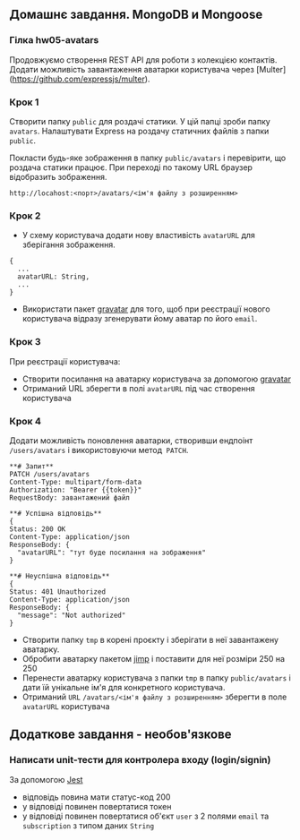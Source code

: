 ## Домашнє завдання. MongoDB и Mongoose

### Гілка hw05-avatars

Продовжуємо створення REST API для роботи з колекцією контактів. Додати можливість завантаження аватарки користувача через [Multer] (https://github.com/expressjs/multer).

### Крок 1

Створити папку `public` для роздачі статики. У цій папці зроби папку `avatars`. Налаштувати Express на роздачу статичних файлів з папки `public`.

Покласти будь-яке зображення в папку `public/avatars` і перевірити, що роздача статики працює. При переході по такому URL браузер відобразить зображення.

```shell
http://locahost:<порт>/avatars/<ім'я файлу з розширенням>
```

### Крок 2

- У схему користувача додати нову властивість `avatarURL` для зберігання зображення.

```shell
{
  ...
  avatarURL: String,
  ...
}
```

- Використати пакет [gravatar](https://www.npmjs.com/package/gravatar) для того, щоб при реєстрації нового користувача відразу згенерувати йому аватар по його `email`.

### Крок 3

При реєстрації користувача:

- Створити посилання на аватарку користувача за допомогою [gravatar](https://www.npmjs.com/package/gravatar)
- Отриманий URL зберегти в полі `avatarURL` під час створення користувача

### Крок 4

Додати можливість поновлення аватарки, створивши ендпоінт `/users/avatars` і використовуючи метод` PATCH`.

```shell
**# Запит**
PATCH /users/avatars
Content-Type: multipart/form-data
Authorization: "Bearer {{token}}"
RequestBody: завантажений файл

**# Успішна відповідь**
{
Status: 200 OK
Content-Type: application/json
ResponseBody: {
  "avatarURL": "тут буде посилання на зображення"
}

**# Неуспішна відповідь**
{
Status: 401 Unauthorized
Content-Type: application/json
ResponseBody: {
  "message": "Not authorized"
}
```

- Створити папку `tmp` в корені проєкту і зберігати в неї завантажену аватарку.
- Обробити аватарку пакетом [jimp](https://www.npmjs.com/package/jimp) і поставити для неї розміри 250 на 250
- Перенести аватарку користувача з папки `tmp` в папку `public/avatars` і дати їй унікальне ім'я для конкретного користувача.
- Отриманий `URL` `/avatars/<ім'я файлу з розширенням>` зберегти в поле `avatarURL` користувача

## Додаткове завдання - необов'язкове

### Написати unit-тести для контролера входу (login/signin)

За допомогою [Jest](https://jestjs.io/ru/docs/getting-started)

- відповідь повина мати статус-код 200
- у відповіді повинен повертатися токен
- у відповіді повинен повертатися об'єкт `user` з 2 полями `email` та `subscription` з типом даних `String`
